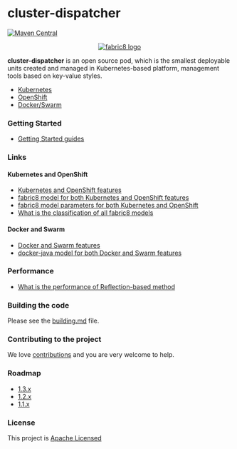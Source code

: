 cluster-dispatcher
=======

[![Maven Central](https://maven-badges.herokuapp.com/maven-central/io.fabric8/fabric8-project/badge.svg?style=flat-square)](https://maven-badges.herokuapp.com/maven-central/io.fabric8/fabric8-project/)

<p align="center">
  <a href="https://github.com/is-dream/cluster-dispatcher">
  	<img src="https://avatars1.githubusercontent.com/u/19262176?s=200&v=4" alt="fabric8 logo"/>
  </a>
</p>

<b>cluster-dispatcher</b> is an open source pod, which is the smallest deployable units created and managed in Kubernetes-based platform, management tools based on key-value styles.

* <a href="http://kubernetes.io/">Kubernetes</a>
* <a href="http://https://www.openshift.com/">OpenShift</a>
* <a href="https://www.docker.com/">Docker/Swarm</a>

### Getting Started

* [Getting Started guides](get-started.md)


### Links

#### Kubernetes and OpenShift

  * [Kubernetes and OpenShift features](docs/k8s-ocp-yaml-kinds.md)
  * [fabric8 model for both Kubernetes and OpenShift features](docs/k8s-ocp-kind-models.md) 
  * [fabric8 model parameters for both Kubernetes and OpenShift](docs/k8s-ocp-model-parameters.md)
  * [What is the classification of all fabric8 models](docs/k8s-ocp-yaml-classification.md)
  
#### Docker and Swarm

  * [Docker and Swarm features](docs/docker-swarm-kinds.md)
  * [docker-java model for both Docker and Swarm features](docs/docker-swarm-kind-models.md) 
  
### Performance

* [What is the performance of Reflection-based method](docs/perf-test.md)

### Building the code

Please see the [building.md](docs/building.md) file.

### Contributing to the project

We love [contributions](docs/contributing.md) and you are very welcome to help.

### Roadmap

* [1.3.x](docs/roadmap-1.3.0.md)
* [1.2.x](docs/roadmap-1.2.0.md)
* [1.1.x](docs/roadmap-1.1.0.md)


### License

This project is [Apache Licensed](license.txt)
